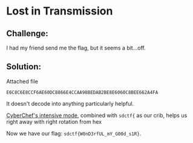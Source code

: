 
# Lost in Transmission

## Challenge:

I had my friend send me the flag, but it seems a bit...off.



## Solution:

Attached file
```
E6C8C6E8CCF6AE60DC8866E4CCAA98BEDAB2BE8E6060C8BEE662A4FA
```

It doesn't decode into anything particularly helpful.

[CyberChef's intensive mode](https://gchq.github.io/CyberChef/#recipe=Magic(3,true,false,'sdctf%7B')&input=RTZDOEM2RThDQ0Y2QUU2MERDODg2NkU0Q0NBQTk4QkVEQUIyQkU4RTYwNjBDOEJFRTY2MkE0RkE), combined with `sdctf{` as our crib, helps us right away with right rotation from hex

Now we have our flag: `sdctf{W0nD3rfUL_mY_G00d_s1R}`.
